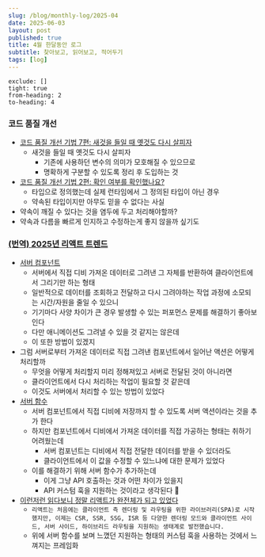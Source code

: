 ```yaml
---
slug: /blog/monthly-log/2025-04
date: 2025-06-03
layout: post
published: true
title: 4월 한달동안 로그
subtitle: 찾아보고, 읽어보고, 적어두기
tags: [log]
---
```


```toc
exclude: []
tight: true
from-heading: 2
to-heading: 4
```

### 코드 품질 개선

- [코드 품질 개선 기법 7편: 새것을 들일 때 옛것도 다시 살피자](https://techblog.lycorp.co.jp/ko/techniques-for-improving-code-quality-7)
  - 새것을 들일 때 옛것도 다시 살피자
    - 기존에 사용하던 변수의 의미가 모호해질 수 있으므로
    - 명확하게 구분할 수 있도록 정리 후 도입하는 것
- [코드 품질 개선 기법 2편: 확인 여부를 확인했나요?](https://techblog.lycorp.co.jp/ko/techniques-for-improving-code-quality-2)
  - 타입으로 정의했는데 실제 런타임에서 그 정의된 타입이 아닌 경우
  - 약속된 타입이지만 아무도 믿을 수 없다는 사실
- 약속이 깨질 수 있다는 것을 염두에 두고 처리해야할까?
- 약속과 다름을 빠르게 인지하고 수정하는게 좋지 않을까 싶기도

### [**(번역) 2025년 리액트 트렌드**](https://ykss.netlify.app/translation/2025_react_trends)

- [서버 컴포넌트](https://ykss.netlify.app/translation/2025_react_trends/#%EB%A6%AC%EC%95%A1%ED%8A%B8-%EC%84%9C%EB%B2%84-%EC%BB%B4%ED%8F%AC%EB%84%8C%ED%8A%B8rsc)
  - 서버에서 직접 디비 가져온 데이터로 그려낸 그 자체를 반환하여 클라이언트에서 그리기만 하는 형태
  - 일반적으로 데이터를 조회하고 전달하고 다시 그려야하는 작업 과정에 소모되는 시간/자원을 줄일 수 있으니
  - 기기마다 사양 차이가 큰 경우 발생할 수 있는 퍼포먼스 문제를 해결하기 좋아보인다
  - 다만 애니메이션도 그려낼 수 있을 것 같지는 않은데
  - 이 또한 방법이 있겠지
- 그럼 서버로부터 가져온 데이터로 직접 그려낸 컴포넌트에서 일어난 액션은 어떻게 처리할까
  - 무엇을 어떻게 처리할지 미리 정해져있고 서버로 전달된 것이 아니라면
  - 클라이언트에서 다시 처리하는 작업이 필요할 것 같은데
  - 이것도 서버에서 처리할 수 있는 방법이 있었다
- [서버 함수](https://ykss.netlify.app/translation/2025_react_trends/#%EB%A6%AC%EC%95%A1%ED%8A%B8-%EC%84%9C%EB%B2%84-%ED%95%A8%EC%88%98)
  - 서버 컴포넌트에서 직접 디비에 저장까지 할 수 있도록 서버 액션이라는 것을 추가 한다
  - 하지만 컴포넌트에서 디비에서 가져온 데이터를 직접 가공하는 형태는 취하기 어려웠는데
    - 서버 컴포넌트는 디비에서 직접 전달한 데이터를 받을 수 있더라도
    - 클라이언트에서 이 값을 수정할 수 있느냐에 대한 문제가 있었다
  - 이를 해결하기 위해 서버 함수가 추가하는데
    - 이게 그냥 API 호출하는 것과 어떤 차이가 있을지
    - API 커스텀 훅을 지원하는 것이라고 생각된다 🤔
- [이런저런 읽다보니 정말 리액트가 완전체가 되고 있었다](https://ykss.netlify.app/translation/2025_react_trends/#%EB%9D%BC%EC%9D%B4%EB%B8%8C%EB%9F%AC%EB%A6%AC-vs-%ED%94%84%EB%A0%88%EC%9E%84%EC%9B%8C%ED%81%AC)
  - `리액트는 처음에는 클라이언트 측 렌더링 및 라우팅을 위한 라이브러리(SPA)로 시작했지만, 이제는 CSR, SSR, SSG, ISR 등 다양한 렌더링 모드와 클라이언트 사이드, 서버 사이드, 하이브리드 라우팅을 지원하는 생태계로 발전했습니다.`
  - 위에 서버 함수를 보며 느꼈던 지원하는 형태의 커스텀 훅을 사용하는 것에서 느껴지는 프레임화
